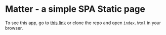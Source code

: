 # Matter - a simple SPA Static page

To see this app, go to [this link](jessenreinhart.github.io) or clone the repo and open `index.html` in your browser.
